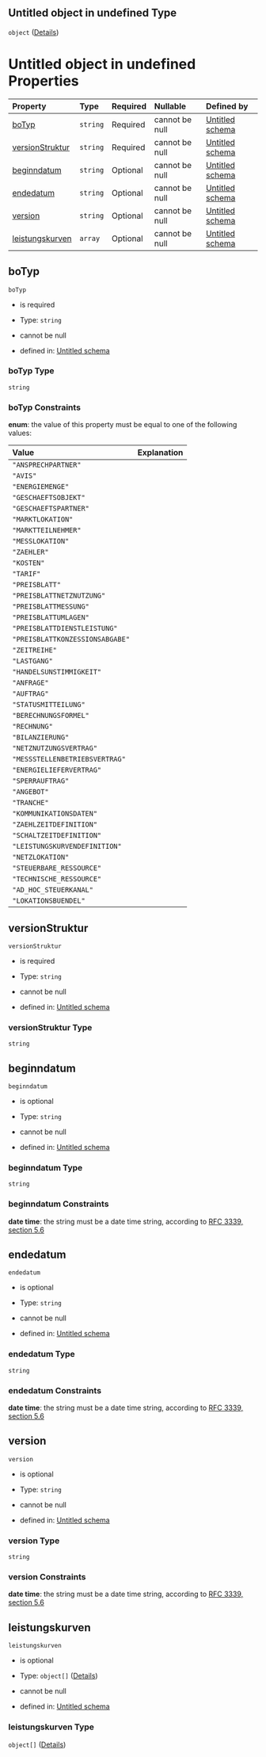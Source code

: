 ## Untitled object in undefined Type

`object` ([Details](leistungskurvendefinition.md))

# Untitled object in undefined Properties

| Property                            | Type     | Required | Nullable       | Defined by                                                                                                                                                                                                                    |
| :---------------------------------- | :------- | :------- | :------------- | :---------------------------------------------------------------------------------------------------------------------------------------------------------------------------------------------------------------------------- |
| [boTyp](#botyp)                     | `string` | Required | cannot be null | [Untitled schema](botyp.md "https://raw.githubusercontent.com/conuti-gmbh/bo4e-schema/master/schemas/v1/enum/BOTyp.schema.json#/properties/boTyp")                                                                            |
| [versionStruktur](#versionstruktur) | `string` | Required | cannot be null | [Untitled schema](leistungskurvendefinition-properties-versionstruktur.md "https://raw.githubusercontent.com/conuti-gmbh/bo4e-schema/master/schemas/v1/bo/Leistungskurvendefinition.schema.json#/properties/versionStruktur") |
| [beginndatum](#beginndatum)         | `string` | Optional | cannot be null | [Untitled schema](leistungskurvendefinition-properties-beginndatum.md "https://raw.githubusercontent.com/conuti-gmbh/bo4e-schema/master/schemas/v1/bo/Leistungskurvendefinition.schema.json#/properties/beginndatum")         |
| [endedatum](#endedatum)             | `string` | Optional | cannot be null | [Untitled schema](leistungskurvendefinition-properties-endedatum.md "https://raw.githubusercontent.com/conuti-gmbh/bo4e-schema/master/schemas/v1/bo/Leistungskurvendefinition.schema.json#/properties/endedatum")             |
| [version](#version)                 | `string` | Optional | cannot be null | [Untitled schema](leistungskurvendefinition-properties-version.md "https://raw.githubusercontent.com/conuti-gmbh/bo4e-schema/master/schemas/v1/bo/Leistungskurvendefinition.schema.json#/properties/version")                 |
| [leistungskurven](#leistungskurven) | `array`  | Optional | cannot be null | [Untitled schema](leistungskurvendefinition-properties-leistungskurven.md "https://raw.githubusercontent.com/conuti-gmbh/bo4e-schema/master/schemas/v1/bo/Leistungskurvendefinition.schema.json#/properties/leistungskurven") |

## boTyp



`boTyp`

*   is required

*   Type: `string`

*   cannot be null

*   defined in: [Untitled schema](botyp.md "https://raw.githubusercontent.com/conuti-gmbh/bo4e-schema/master/schemas/v1/enum/BOTyp.schema.json#/properties/boTyp")

### boTyp Type

`string`

### boTyp Constraints

**enum**: the value of this property must be equal to one of the following values:

| Value                           | Explanation |
| :------------------------------ | :---------- |
| `"ANSPRECHPARTNER"`             |             |
| `"AVIS"`                        |             |
| `"ENERGIEMENGE"`                |             |
| `"GESCHAEFTSOBJEKT"`            |             |
| `"GESCHAEFTSPARTNER"`           |             |
| `"MARKTLOKATION"`               |             |
| `"MARKTTEILNEHMER"`             |             |
| `"MESSLOKATION"`                |             |
| `"ZAEHLER"`                     |             |
| `"KOSTEN"`                      |             |
| `"TARIF"`                       |             |
| `"PREISBLATT"`                  |             |
| `"PREISBLATTNETZNUTZUNG"`       |             |
| `"PREISBLATTMESSUNG"`           |             |
| `"PREISBLATTUMLAGEN"`           |             |
| `"PREISBLATTDIENSTLEISTUNG"`    |             |
| `"PREISBLATTKONZESSIONSABGABE"` |             |
| `"ZEITREIHE"`                   |             |
| `"LASTGANG"`                    |             |
| `"HANDELSUNSTIMMIGKEIT"`        |             |
| `"ANFRAGE"`                     |             |
| `"AUFTRAG"`                     |             |
| `"STATUSMITTEILUNG"`            |             |
| `"BERECHNUNGSFORMEL"`           |             |
| `"RECHNUNG"`                    |             |
| `"BILANZIERUNG"`                |             |
| `"NETZNUTZUNGSVERTRAG"`         |             |
| `"MESSSTELLENBETRIEBSVERTRAG"`  |             |
| `"ENERGIELIEFERVERTRAG"`        |             |
| `"SPERRAUFTRAG"`                |             |
| `"ANGEBOT"`                     |             |
| `"TRANCHE"`                     |             |
| `"KOMMUNIKATIONSDATEN"`         |             |
| `"ZAEHLZEITDEFINITION"`         |             |
| `"SCHALTZEITDEFINITION"`        |             |
| `"LEISTUNGSKURVENDEFINITION"`   |             |
| `"NETZLOKATION"`                |             |
| `"STEUERBARE_RESSOURCE"`        |             |
| `"TECHNISCHE_RESSOURCE"`        |             |
| `"AD_HOC_STEUERKANAL"`          |             |
| `"LOKATIONSBUENDEL"`            |             |

## versionStruktur



`versionStruktur`

*   is required

*   Type: `string`

*   cannot be null

*   defined in: [Untitled schema](leistungskurvendefinition-properties-versionstruktur.md "https://raw.githubusercontent.com/conuti-gmbh/bo4e-schema/master/schemas/v1/bo/Leistungskurvendefinition.schema.json#/properties/versionStruktur")

### versionStruktur Type

`string`

## beginndatum



`beginndatum`

*   is optional

*   Type: `string`

*   cannot be null

*   defined in: [Untitled schema](leistungskurvendefinition-properties-beginndatum.md "https://raw.githubusercontent.com/conuti-gmbh/bo4e-schema/master/schemas/v1/bo/Leistungskurvendefinition.schema.json#/properties/beginndatum")

### beginndatum Type

`string`

### beginndatum Constraints

**date time**: the string must be a date time string, according to [RFC 3339, section 5.6](https://tools.ietf.org/html/rfc3339 "check the specification")

## endedatum



`endedatum`

*   is optional

*   Type: `string`

*   cannot be null

*   defined in: [Untitled schema](leistungskurvendefinition-properties-endedatum.md "https://raw.githubusercontent.com/conuti-gmbh/bo4e-schema/master/schemas/v1/bo/Leistungskurvendefinition.schema.json#/properties/endedatum")

### endedatum Type

`string`

### endedatum Constraints

**date time**: the string must be a date time string, according to [RFC 3339, section 5.6](https://tools.ietf.org/html/rfc3339 "check the specification")

## version



`version`

*   is optional

*   Type: `string`

*   cannot be null

*   defined in: [Untitled schema](leistungskurvendefinition-properties-version.md "https://raw.githubusercontent.com/conuti-gmbh/bo4e-schema/master/schemas/v1/bo/Leistungskurvendefinition.schema.json#/properties/version")

### version Type

`string`

### version Constraints

**date time**: the string must be a date time string, according to [RFC 3339, section 5.6](https://tools.ietf.org/html/rfc3339 "check the specification")

## leistungskurven



`leistungskurven`

*   is optional

*   Type: `object[]` ([Details](leistungskurve.md))

*   cannot be null

*   defined in: [Untitled schema](leistungskurvendefinition-properties-leistungskurven.md "https://raw.githubusercontent.com/conuti-gmbh/bo4e-schema/master/schemas/v1/bo/Leistungskurvendefinition.schema.json#/properties/leistungskurven")

### leistungskurven Type

`object[]` ([Details](leistungskurve.md))
